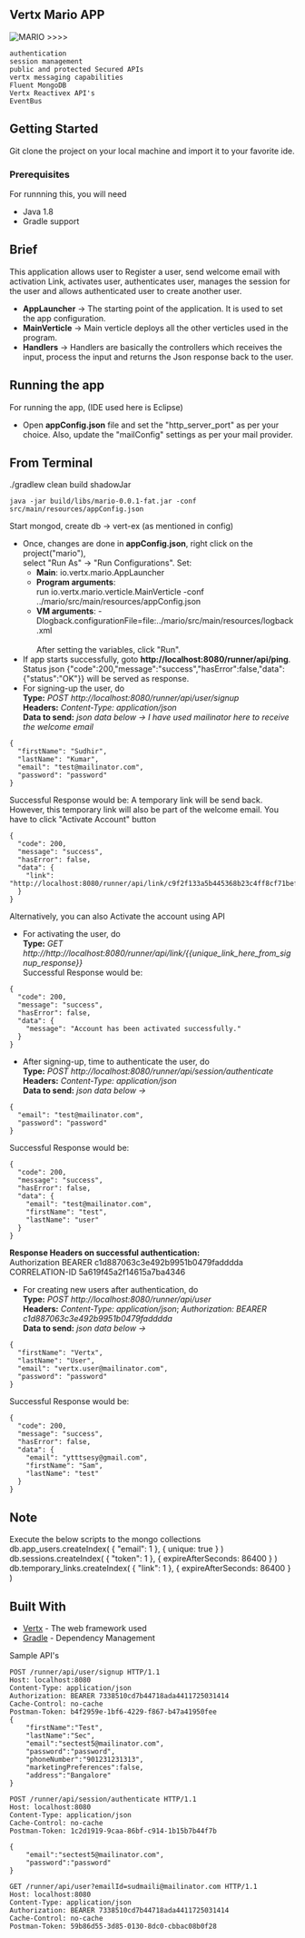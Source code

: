 
## Vertx Mario APP

![MARIO >>>>](http://www.smashbros.com/wiiu-3ds/images/character/mario/main.png)

    authentication
    session management
    public and protected Secured APIs
    vertx messaging capabilities
    Fluent MongoDB
    Vertx Reactivex API's
    EventBus

## Getting Started

Git clone the project on your local machine and import it to your favorite ide.

### Prerequisites

For runnning this, you will need
- Java 1.8
- Gradle support

## Brief

This application allows user to Register a user, send welcome email with activation Link, activates user, authenticates user,
 manages the session for the user and allows authenticated user to create another user.
- **AppLauncher**        -> The starting point of the application. It is used to set the app configuration.
- **MainVerticle**       -> Main verticle deploys all the other verticles used in the program.
- **Handlers**           -> Handlers are basically the controllers which receives the input, process the input and returns the Json response back to the user.

## Running the app

For running the app, (IDE used here is Eclipse)
- Open **appConfig.json** file and set the "http_server_port" as per your choice. Also, update the "mailConfig" settings as per your mail provider.

## From Terminal

   ./gradlew clean build shadowJar

    java -jar build/libs/mario-0.0.1-fat.jar -conf src/main/resources/appConfig.json

 Start mongod, create db -> vert-ex (as mentioned in config)

- Once, changes are done in **appConfig.json**, right click on the project("mario"), <br />select "Run As" -> "Run Configurations". Set:
  * **Main**: io.vertx.mario.AppLauncher
  * **Program arguments**: <br />run io.vertx.mario.verticle.MainVerticle -conf ../mario/src/main/resources/appConfig.json
  * **VM arguments**: -Dlogback.configurationFile=file:../mario/src/main/resources/logback.xml <br /><br /> After setting the variables, click "Run".<br />
- If app starts successfully, goto **http://localhost:8080/runner/api/ping**. Status json {"code":200,"message":"success","hasError":false,"data":{"status":"OK"}} will be served as response.
- For signing-up the user, do <br />
**Type:** *POST http://localhost:8080/runner/api/user/signup* <br />
**Headers:** *Content-Type: application/json* <br />
**Data to send:** *json data below -> I have used mailinator here to receive the welcome email*
```
{
  "firstName": "Sudhir",
  "lastName": "Kumar",
  "email": "test@mailinator.com",
  "password": "password"
}
```
Successful Response would be: A temporary link will be send back. However, this temporary link will also be part of the welcome email. You have to click "Activate Account" button<br />
```
{
  "code": 200,
  "message": "success",
  "hasError": false,
  "data": {
    "link": "http://localhost:8080/runner/api/link/c9f2f133a5b445368b23c4ff8cf71bef"
  }
}
```
Alternatively, you can also Activate the account using API
- For activating the user, do <br />
**Type:** *GET http://http://localhost:8080/runner/api/link/{{unique_link_here_from_signup_response}}* <br />
Successful Response would be: <br />
```
{
  "code": 200,
  "message": "success",
  "hasError": false,
  "data": {
    "message": "Account has been activated successfully."
  }
}
```
- After signing-up, time to authenticate the user, do <br />
**Type:** *POST http://localhost:8080/runner/api/session/authenticate* <br />
**Headers:** *Content-Type: application/json* <br />
**Data to send:** *json data below ->*
```
{
  "email": "test@mailinator.com",
  "password": "password"
}
```
Successful Response would be: <br />
```
{
  "code": 200,
  "message": "success",
  "hasError": false,
  "data": {
    "email": "test@mailinator.com",
    "firstName": "test",
    "lastName": "user"
  }
}
```
**Response Headers on successful authentication:** <br />
Authorization   BEARER c1d887063c3e492b9951b0479fadddda<br />
CORRELATION-ID  5a619f45a2f14615a7ba4346<br />

- For creating new users after authentication, do <br />
**Type:** *POST http://localhost:8080/runner/api/user* <br />
**Headers:** *Content-Type: application/json*;  *Authorization: BEARER c1d887063c3e492b9951b0479fadddda* <br />
**Data to send:** *json  data below ->*
```
{
  "firstName": "Vertx",
  "lastName": "User",
  "email": "vertx.user@mailinator.com",
  "password": "password"
}
```
Successful Response would be: <br />
```
{
  "code": 200,
  "message": "success",
  "hasError": false,
  "data": {
    "email": "ytttsesy@gmail.com",
    "firstName": "Sam",
    "lastName": "test"
  }
}
```
## Note
Execute the below scripts to the mongo collections <br />
db.app_users.createIndex( { "email": 1 }, { unique: true } ) <br />
db.sessions.createIndex( { "token": 1 }, { expireAfterSeconds: 86400 } ) <br />
db.temporary_links.createIndex( { "link": 1 }, { expireAfterSeconds: 86400 } )<br />

## Built With

* [Vertx](http://vertx.io/) - The web framework used
* [Gradle](https://gradle.org/) - Dependency Management


Sample API's

```
POST /runner/api/user/signup HTTP/1.1
Host: localhost:8080
Content-Type: application/json
Authorization: BEARER 7338510cd7b44718ada4411725031414
Cache-Control: no-cache
Postman-Token: b4f2959e-1bf6-4229-f867-b47a41950fee
{
	"firstName":"Test",
	"lastName":"Sec",
	"email":"sectest5@mailinator.com",
	"password":"password",
	"phoneNumber":"901231231313",
	"marketingPreferences":false,
	"address":"Bangalore"
}
```

```
POST /runner/api/session/authenticate HTTP/1.1
Host: localhost:8080
Content-Type: application/json
Cache-Control: no-cache
Postman-Token: 1c2d1919-9caa-86bf-c914-1b15b7b44f7b

{
	"email":"sectest5@mailinator.com",
	"password":"password"
}
```

```
GET /runner/api/user?emailId=sudmaili@mailinator.com HTTP/1.1
Host: localhost:8080
Content-Type: application/json
Authorization: BEARER 7338510cd7b44718ada4411725031414
Cache-Control: no-cache
Postman-Token: 59b86d55-3d85-0130-8dc0-cbbac08b0f28

```
